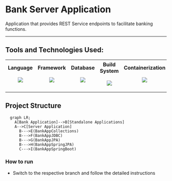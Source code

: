 # Bank Server Application

Application that provides REST Service endpoints to facilitate banking functions.
___

## Tools and Technologies Used:
|Language <br><br> [![](https://skillicons.dev/icons?i=java&theme=light)]()|Framework <br><br> [![](https://skillicons.dev/icons?i=spring&theme=light)]()|Database <br><br> [![](https://skillicons.dev/icons?i=mysql&theme=light)]()|Build System <br><br> [![](https://skillicons.dev/icons?i=maven&theme=light)]()|Containerization <br><br> [![](https://skillicons.dev/icons?i=docker&theme=light)]()|Hosting <br><br> [![](https://skillicons.dev/icons?i=aws&theme=light)]()|
|---|---|---|---|---|---|
___

## Project Structure

```mermaid
  graph LR;
    A[Bank Application]-->B[Standalone Applications]
    A-->C[Server Application]
      B--->E(BankAppCollections)
      B--->F(BankAppJDBC)
      B--->G(BankAppJPA)
      B--->H(BankAppSpringJPA)
      C--->I(BankAppSpringBoot)
```

### How to run

- Switch to the respective branch and follow the detailed instructions
